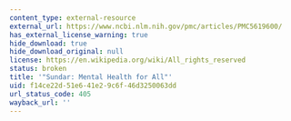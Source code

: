 ```yaml
---
content_type: external-resource
external_url: https://www.ncbi.nlm.nih.gov/pmc/articles/PMC5619600/
has_external_license_warning: true
hide_download: true
hide_download_original: null
license: https://en.wikipedia.org/wiki/All_rights_reserved
status: broken
title: '"Sundar: Mental Health for All"'
uid: f14ce22d-51e6-41e2-9c6f-46d3250063dd
url_status_code: 405
wayback_url: ''
---
```

